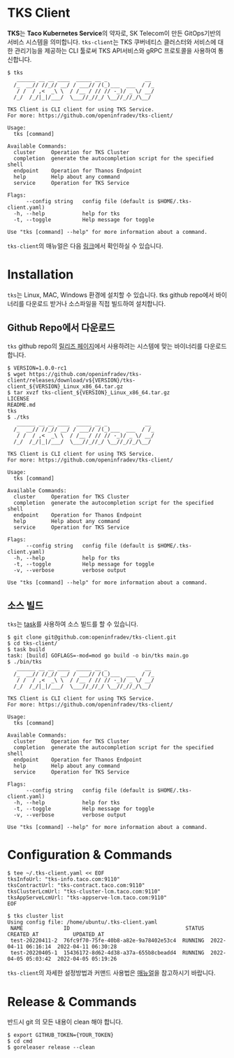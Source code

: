 # TKS Client

**TKS**는 **Taco Kubernetes Service**의 약자로, SK Telecom이 만든 GitOps기반의 서비스 시스템을 의미합니다. `tks-client`는 TKS 쿠버네티스 클러스터와 서비스에 대한 관리기능을 제공하는 CLI 툴로써 TKS API서비스와 gRPC 프로토콜을 사용하여 통신합니다.

```
$ tks
   ______ __ __ ____  _____ __ _            __
  /_  __// //_// __/ / ___// /(_)___  ___  / /_
   / /  / ,<  _\ \  / /__ / // // -_)/ _ \/ __/
  /_/  /_/|_|/___/  \___//_//_/ \__//_//_/\__/

TKS Client is CLI client for using TKS Service.
For more: https://github.com/openinfradev/tks-client/

Usage:
  tks [command]

Available Commands:
  cluster     Operation for TKS Cluster
  completion  generate the autocompletion script for the specified shell
  endpoint    Operation for Thanos Endpoint
  help        Help about any command
  service     Operation for TKS Service

Flags:
      --config string   config file (default is $HOME/.tks-client.yaml)
  -h, --help            help for tks
  -t, --toggle          Help message for toggle

Use "tks [command] --help" for more information about a command.
```

`tks-client`의 매뉴얼은 다음 [링크](https://openinfradev.github.io/releases/cli/overview/)에서 확인하실 수 있습니다.

# Installation

`tks`는 Linux, MAC, Windows 환경에 설치할 수 있습니다. tks github repo에서 바이너리를 다운로드 받거나 소스파일을 직접 빌드하여 설치합니다.

## Github Repo에서 다운로드

`tks` github repo의 [릴리즈 페이지](https://github.com/openinfradev/tks-client/releases/tag/v1.0.0-rc1)에서 사용하려는 시스템에 맞는 바이너리를 다운로드합니다.

```
$ VERSION=1.0.0-rc1
$ wget https://github.com/openinfradev/tks-client/releases/download/v${VERSION}/tks-client_${VERSION}_Linux_x86_64.tar.gz
$ tar xvzf tks-client_${VERSION}_Linux_x86_64.tar.gz
LICENSE
README.md
tks
$ ./tks
   ______ __ __ ____  _____ __ _            __
  /_  __// //_// __/ / ___// /(_)___  ___  / /_
   / /  / ,<  _\ \  / /__ / // // -_)/ _ \/ __/
  /_/  /_/|_|/___/  \___//_//_/ \__//_//_/\__/

TKS Client is CLI client for using TKS Service.
For more: https://github.com/openinfradev/tks-client/

Usage:
  tks [command]

Available Commands:
  cluster     Operation for TKS Cluster
  completion  generate the autocompletion script for the specified shell
  endpoint    Operation for Thanos Endpoint
  help        Help about any command
  service     Operation for TKS Service

Flags:
      --config string   config file (default is $HOME/.tks-client.yaml)
  -h, --help            help for tks
  -t, --toggle          Help message for toggle
  -v, --verbose         verbose output

Use "tks [command] --help" for more information about a command.

```

## 소스 빌드

`tks`는 [task](https://taskfile.dev/)를 사용하여 소스 빌드를 할 수 있습니다.

```
$ git clone git@github.com:openinfradev/tks-client.git
$ cd tks-client/
$ task build
task: [build] GOFLAGS=-mod=mod go build -o bin/tks main.go
$ ./bin/tks
   ______ __ __ ____  _____ __ _            __
  /_  __// //_// __/ / ___// /(_)___  ___  / /_
   / /  / ,<  _\ \  / /__ / // // -_)/ _ \/ __/
  /_/  /_/|_|/___/  \___//_//_/ \__//_//_/\__/

TKS Client is CLI client for using TKS Service.
For more: https://github.com/openinfradev/tks-client/

Usage:
  tks [command]

Available Commands:
  cluster     Operation for TKS Cluster
  completion  generate the autocompletion script for the specified shell
  endpoint    Operation for Thanos Endpoint
  help        Help about any command
  service     Operation for TKS Service

Flags:
      --config string   config file (default is $HOME/.tks-client.yaml)
  -h, --help            help for tks
  -t, --toggle          Help message for toggle
  -v, --verbose         verbose output

Use "tks [command] --help" for more information about a command.
```

# Configuration & Commands

```
$ tee ~/.tks-client.yaml << EOF
tksInfoUrl: "tks-info.taco.com:9110"
tksContractUrl: "tks-contract.taco.com:9110"
tksClusterLcmUrl: "tks-cluster-lcm.taco.com:9110"
tksAppServeLcmUrl: "tks-appserve-lcm.taco.com:9110"
EOF

$ tks cluster list
Using config file: /home/ubuntu/.tks-client.yaml
 NAME             ID                                     STATUS  CREATED_AT           UPDATED_AT
 test-20220411-2  76fc9f70-75fe-40b8-a82e-9a78402e53c4  RUNNING  2022-04-11 06:16:14  2022-04-11 06:30:28
 test-20220405-1  15436172-8d62-4d38-a37a-655b8cbeadd4  RUNNING  2022-04-05 05:03:42  2022-04-05 05:19:26
```

`tks-client`의 자세한 설정방법과 커맨드 사용법은 [매뉴얼](https://openinfradev.github.io/releases/cli/overview/)을 참고하시기 바랍니다.

# Release & Commands

반드시 git 의 모든 내용이 clean 해야 합니다.

```
$ export GITHUB_TOKEN={YOUR_TOKEN}
$ cd cmd
$ goreleaser release --clean
```
